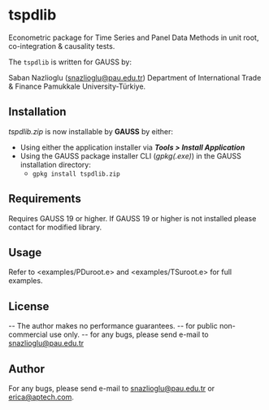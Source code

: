 # tspdlib
Econometric package for Time Series and Panel Data Methods in unit root, co-integration & causality tests.

The `tspdlib` is written for GAUSS by:

Saban Nazlioglu (snazlioglu@pau.edu.tr)
Department of International Trade & Finance
Pamukkale University-Türkiye.

## Installation
*tspdlib.zip* is now installable by **GAUSS** by either:
- Using either the application installer via ***Tools > Install Application***
- Using the GAUSS package installer CLI (*gpkg(.exe)*) in the GAUSS installation directory:
  - `gpkg install tspdlib.zip`

## Requirements
Requires GAUSS 19 or higher. If GAUSS 19 or higher is not installed please contact for modified library.

## Usage
Refer to <examples/PDuroot.e> and <examples/TSuroot.e> for full examples.

## License
-- The author makes no performance guarantees.
-- for public non-commercial use only.
-- for any bugs, please send e-mail to snazlioglu@pau.edu.tr

## Author
For any bugs, please send e-mail to snazlioglu@pau.edu.tr or erica@aptech.com.
